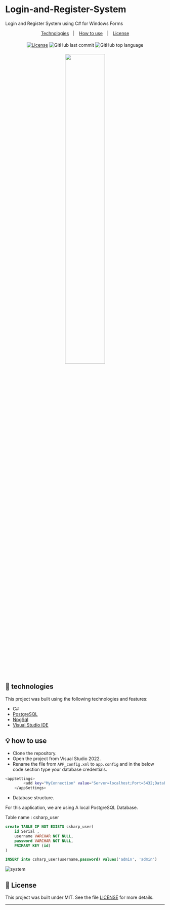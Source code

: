 # Login-and-Register-System
Login and Register System using C# for Windows Forms

<p align="center">
  <a href="#-technologies">Technologies</a>&nbsp;&nbsp;&nbsp;|&nbsp;&nbsp;&nbsp;
  <a href="#-how-to-use">How to use</a>&nbsp;&nbsp;&nbsp;|&nbsp;&nbsp;&nbsp;
  <a href="#-license">License</a>
</p>
<div align="center" style="margin: 20px; text-align: center">

  [![License](http://img.shields.io/:license-mit-blue.svg?style=flat-square)](https://github.com/BinaryLeo/Login-and-Register-System/blob/main/LICENSE)
  ![GitHub last commit](https://img.shields.io/github/last-commit/BinaryLeo/Login-and-Register-System?style=flat-square)
  ![GitHub top language](https://img.shields.io/github/languages/top/BinaryLeo/Login-and-Register-System?style=flat-square)

</div>

<div align="center"><img src="https://user-images.githubusercontent.com/72607039/156090075-28dbf5fc-0420-4992-bab8-b6e49125e1de.gif" width=50% height=50%></div>

## 🧪 technologies

This project was built using the following technologies and features:

- C#
- [PostgreSQL](https://www.postgresql.org/)
- [NpgSql](https://www.npgsql.org/)
- [Visual Studio IDE](https://visualstudio.microsoft.com)

## 💡 how to use

- Clone the repository.
- Open the project from Visual Studio 2022.
- Rename the file from <code>APP_config.xml</code> to <code>app.config</code> and in the below code section type your database credentials.


```bash
<appSettings>
		<add key="MyConnection" value="Server=localhost;Port=5432;Database=yourDataBase;User Id=postgres;Password=yourPassword;" />
	</appSettings>
```
                                                                                               

- Database structure.

For this application, we are using A local PostgreSQL Database. 
 
  Table name : csharp_user
  
   
``` sql
create TABLE IF NOT EXISTS csharp_user(
    id Serial ,
    username VARCHAR NOT NULL,
    password VARCHAR NOT NULL,
    PRIMARY KEY (id)
)
```

``` sql
INSERT into csharp_user(username,password) values('admin', 'admin') 
```

![system](https://user-images.githubusercontent.com/72607039/156093419-6378d936-b20a-409e-8b63-ffe97b781f3f.png)

## 📄 License

This project was built under MIT. See the file [LICENSE](LICENSE) for more details.

---
